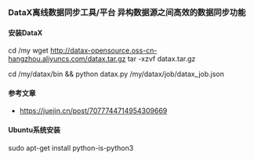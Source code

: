 ### DataX离线数据同步工具/平台 异构数据源之间高效的数据同步功能

#### 安装DataX

cd /my
wget http://datax-opensource.oss-cn-hangzhou.aliyuncs.com/datax.tar.gz
tar -xzvf datax.tar.gz

cd /my/datax/bin && python datax.py /my/datax/job/datax_job.json

#### 参考文章

- https://juejin.cn/post/7077744714954309669

#### Ubuntu系统安装

sudo apt-get install python-is-python3